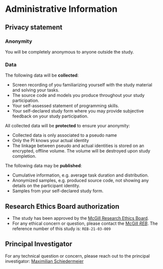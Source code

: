 # Administrative Information

## Privacy statement

### Anonymity

You will be completely anonymous to anyone outside the study.

### Data

The following data will be **collected**:

 * Screen recording of you familiarizing yourself with the study material and solving your tasks.
 * The source code and models you produce throughout your study participation.
 * Your self-assessed statement of programming skills.
 * Your self-declared study form where you may provide subjective feedback on your study participation.

All collected data will be **protected** to ensure your anonymity:

 * Collected data is only associated to a pseudo name
 * Only the PI knows your actual identity
 * The linkage between pseudo and actual identities is stored on an encrypted, offline volume. The volume will be destroyed upon study completion.

The following data may be **published**:

 * Cumulative information, e.g. average task duration and distribution.
 * Anonymized samples, e.g. produced source code, not showing any details on the participant identity.
 * Samples from your self-declared study form.

## Research Ethics Board authorization

 * The study has been approved by the [McGill Research Ethics Board](https://www.mcgill.ca/research/research/compliance/human/reb-i-ii-iii).
 * For any ethical concern or question, please contact the [McGill *REB*](mailto:lynda.mcneil@mcgill.ca). The reference number of this study is:
```REB-21-03-009```

## Principal Investigator

For any technical question or concern, please reach out to the principal investigator: [Maximilian Schiedermeier](https://m5c.github.io/)

